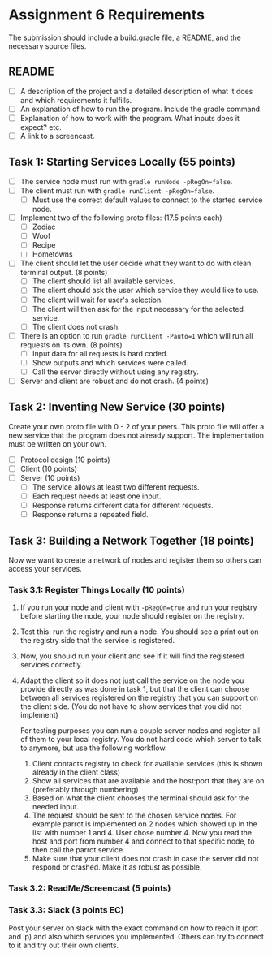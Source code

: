# Assignment 6 Requirements

The submission should include a build.gradle file, a README, and the necessary source files.

## README
- [ ] A description of the project and a detailed description of what it does and which requirements it fulfills.
- [ ] An explanation of how to run the program. Include the gradle command.
- [ ] Explanation of how to work with the program. What inputs does it expect? etc.
- [ ] A link to a screencast.

## Task 1: Starting Services Locally (55 points)

- [ ] The service node must run with `gradle runNode -pRegOn=false`.
- [ ] The client must run with `gradle runClient -pRegOn=false`.
  - [ ] Must use the correct default values to connect to the started service node.
- [ ] Implement two of the following proto files: (17.5 points each)
  - [ ] Zodiac
  - [ ] Woof
  - [ ] Recipe
  - [ ] Hometowns
- [ ] The client should let the user decide what they want to do with clean terminal output. (8 points)
  - [ ] The client should list all available services.
  - [ ] The client should ask the user which service they would like to use.
  - [ ] The client will wait for user's selection.
  - [ ] The client will then ask for the input necessary for the selected service.
  - [ ] The client does not crash.
- [ ] There is an option to run `gradle runClient -Pauto=1` which will run all requests on its own. (8 points)
  - [ ] Input data for all requests is hard coded.
  - [ ] Show outputs and which services were called.
  - [ ] Call the server directly without using any registry.
- [ ] Server and client are robust and do not crash. (4 points)

## Task 2: Inventing New Service (30 points)

Create your own proto file with 0 - 2 of your peers. This proto file will offer a new service that the program does not already support. The implementation must be written on your own.

- [ ] Protocol design (10 points)
- [ ] Client (10 points)
- [ ] Server (10 points)
  - [ ] The service allows at least two different requests.
  - [ ] Each request needs at least one input.
  - [ ] Response returns different data for different requests.
  - [ ] Response returns a repeated field.

## Task 3: Building a Network Together (18 points)

Now we want to create a network of nodes and register them so others can access your services.

### Task 3.1: Register Things Locally (10 points)

1. If you run your node and client with `-pRegOn=true` and run your registry before starting the node, your node should register on the registry.

2. Test this: run the registry and run a node. You should see a print out on the registry side that the service is registered.

3. Now, you should run your client and see if it will find the registered services correctly.

4. Adapt the client so it does not just call the service on the node you provide directly as was done in task 1, but that the client can choose between all services registered on the registry that you can support on the client side. (You do not have to show services that you did not implement)

   For testing purposes you can run a couple server nodes and register all of them to your local registry. You do not hard code which server to talk to anymore, but use the following workflow.

   1. Client contacts registry to check for available services (this is shown already in the client class)
   2. Show all services that are available and the host:port that they are on (preferably through numbering)
   3. Based on what the client chooses the terminal should ask for the needed input.
   4. The request should be sent to the chosen service nodes. For example parrot is implemented on 2 nodes which showed up in the list with number 1 and 4. User chose number 4. Now you read the host and port from number 4 and connect to that specific node, to then call the parrot service.
   5. Make sure that your client does not crash in case the server did not respond or crashed. Make it as robust as possible.

### Task 3.2: ReadMe/Screencast (5 points)

### Task 3.3: Slack (3 points EC)

Post your server on slack with the exact command on how to reach it (port and ip) and also which services you implemented. Others can try to connect to it and try out their own clients.